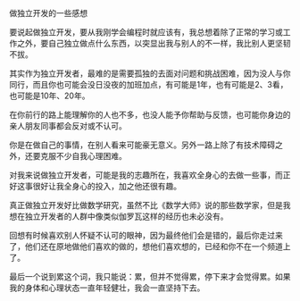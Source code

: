 做独立开发的一些感想

要说起做独立开发，要从我刚学会编程时就应该有，我总想着除了正常的学习或工作之外，要自己独立做点什么东西，以突显出我与别人的不一样，我比别人更坚韧不拔。

其实作为独立开发者，最难的是需要孤独的去面对问题和挑战困难，因为没人与你同行，而且你也可能会没日没夜的加班加点，有可能是1年，也有可能是2、3看，也可能是10年、20年。

在你前行的路上能理解你的人也不多，也没人能予你帮助与反馈，也可能你身边的亲人朋友同事都会反对或不认可。

你是在做自己的事情，在别人看来可能豪无意义。另外一路上除了有技术障碍之外，还要克服不少自我心理困难。

对我来说做独立开发者，可能是我的志趣所在，我喜欢全身心的去做一些事，而正好这事很好让我全身心的投入，加之他还很有趣。

真正做独立开发好比做数学研究，虽然不比《数学大师》说的那些数学家，但是我想在独立开发者的人群中像类似伽罗瓦这样的经历也未必没有。

回想有时候喜欢别人怀疑不认可的眼神，因为最终他们会是错的，最后你走过来了，他们还在原地做他们喜欢的做的，想他们喜欢想的，已经和你不在一个频道上了。

最后一个说到累这个词，我只能说：累，但并不觉得累，停下来才会觉得累。如果我的身体和心理状态一直年轻健壮，我会一直坚持下去。